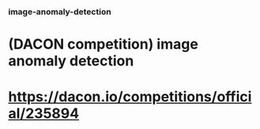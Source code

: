 ### image-anomaly-detection
# (DACON competition) image anomaly detection
# https://dacon.io/competitions/official/235894

